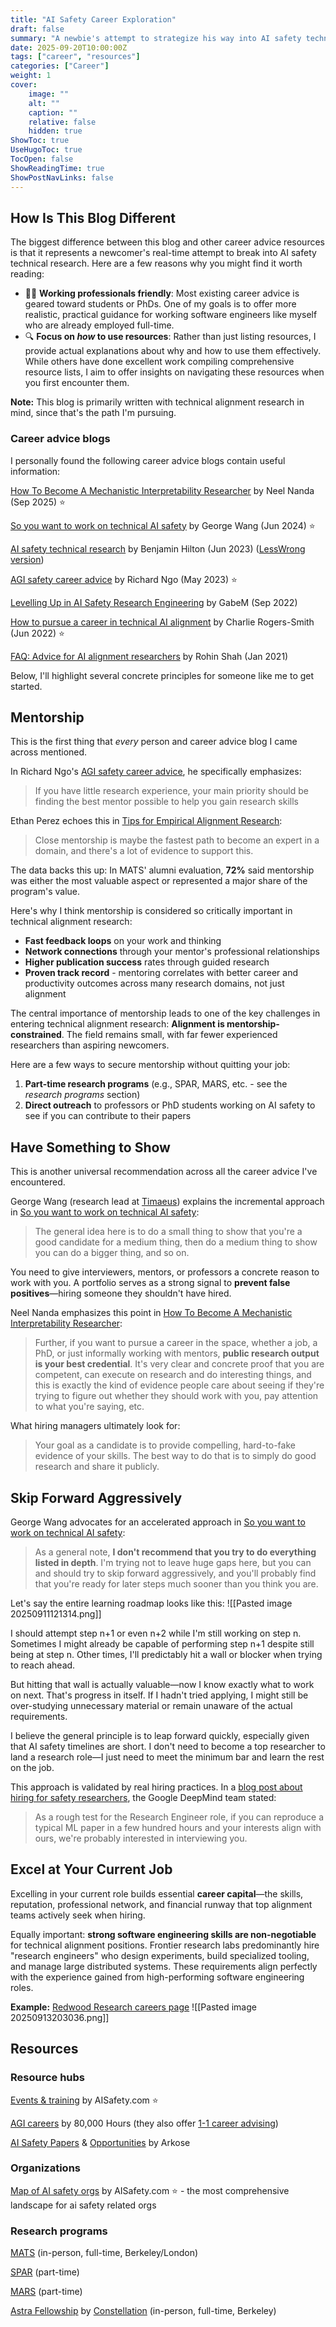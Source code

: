 ```yaml
---
title: "AI Safety Career Exploration"
draft: false
summary: "A newbie's attempt to strategize his way into AI safety technical research."
date: 2025-09-20T10:00:00Z
tags: ["career", "resources"]
categories: ["Career"]
weight: 1
cover:
    image: ""
    alt: ""
    caption: ""
    relative: false
    hidden: true
ShowToc: true
UseHugoToc: true
TocOpen: false
ShowReadingTime: true
ShowPostNavLinks: false
---
```

## How Is This Blog Different

The biggest difference between this blog and other career advice resources is that it represents a newcomer's real-time attempt to break into AI safety technical research. Here are a few reasons why you might find it worth reading:

- 🧑‍💻 **Working professionals friendly**: Most existing career advice is geared toward students or PhDs. One of my goals is to offer more realistic, practical guidance for working software engineers like myself who are already employed full-time.
- 🔍 **Focus on *how* to use resources**: Rather than just listing resources, I provide actual explanations about why and how to use them effectively. While others have done excellent work compiling comprehensive resource lists, I aim to offer insights on navigating these resources when you first encounter them.

**Note:** This blog is primarily written with technical alignment research in mind, since that's the path I'm pursuing.

### Career advice blogs

I personally found the following career advice blogs contain useful information:

[How To Become A Mechanistic Interpretability Researcher](https://www.alignmentforum.org/posts/jP9KDyMkchuv6tHwm/how-to-become-a-mechanistic-interpretability-researcher) by Neel Nanda (Sep 2025) ⭐️

[So you want to work on technical AI safety](https://www.lesswrong.com/posts/kGt3ukLR924kyfn5y/so-you-want-to-work-on-technical-ai-safety) by George Wang (Jun 2024) ⭐️

[AI safety technical research](https://80000hours.org/career-reviews/ai-safety-researcher/) by Benjamin Hilton (Jun 2023) ([LessWrong version](https://www.lesswrong.com/posts/oXkgGAgJ35yNDRvzF/new-career-review-ai-safety-technical-research))

[AGI safety career advice](https://www.lesswrong.com/posts/ho63vCb2MNFijinzY/agi-safety-career-advice) by Richard Ngo (May 2023) ⭐️

[Levelling Up in AI Safety Research Engineering](https://forum.effectivealtruism.org/posts/S7dhJR5TDwPb5jypG/levelling-up-in-ai-safety-research-engineering) by GabeM (Sep 2022)

[How to pursue a career in technical AI alignment](https://forum.effectivealtruism.org/posts/7WXPkpqKGKewAymJf/how-to-pursue-a-career-in-technical-ai-alignment) by Charlie Rogers-Smith (Jun 2022)  ⭐️

[FAQ: Advice for AI alignment researchers](https://rohinshah.com/faq-career-advice-for-ai-alignment-researchers/) by Rohin Shah (Jan 2021)

Below, I'll highlight several concrete principles for someone like me to get started.

## Mentorship

This is the first thing that *every* person and career advice blog I came across mentioned.

In Richard Ngo's [AGI safety career advice](https://www.lesswrong.com/posts/ho63vCb2MNFijinzY/agi-safety-career-advice), he specifically emphasizes:

> If you have little research experience, your main priority should be finding the best mentor possible to help you gain research skills

Ethan Perez echoes this in [Tips for Empirical Alignment Research](https://www.alignmentforum.org/posts/dZFpEdKyb9Bf4xYn7/tips-for-empirical-alignment-research):

> Close mentorship is maybe the fastest path to become an expert in a domain, and there's a lot of evidence to support this.

The data backs this up: In MATS' alumni evaluation, **72%** said mentorship was either the most valuable aspect or represented a major share of the program's value.

Here's why I think mentorship is considered so critically important in technical alignment research:

- **Fast feedback loops** on your work and thinking
- **Network connections** through your mentor's professional relationships
- **Higher publication success** rates through guided research
- **Proven track record** - mentoring correlates with better career and productivity outcomes across many research domains, not just alignment

The central importance of mentorship leads to one of the key challenges in entering technical alignment research: **Alignment is mentorship-constrained**. The field remains small, with far fewer experienced researchers than aspiring newcomers.

Here are a few ways to secure mentorship without quitting your job:

1. **Part-time research programs** (e.g., SPAR, MARS, etc. - see the *research programs* section)
2. **Direct outreach** to professors or PhD students working on AI safety to see if you can contribute to their papers

## Have Something to Show

This is another universal recommendation across all the career advice I've encountered.

George Wang (research lead at [Timaeus](https://timaeus.co/)) explains the incremental approach in [So you want to work on technical AI safety](https://www.lesswrong.com/posts/kGt3ukLR924kyfn5y/so-you-want-to-work-on-technical-ai-safety):

> The general idea here is to do a small thing to show that you're a good candidate for a medium thing, then do a medium thing to show you can do a bigger thing, and so on.

You need to give interviewers, mentors, or professors a concrete reason to work with you. A portfolio serves as a strong signal to **prevent false positives**—hiring someone they shouldn't have hired.


Neel Nanda emphasizes this point in [How To Become A Mechanistic Interpretability Researcher](https://www.alignmentforum.org/posts/jP9KDyMkchuv6tHwm/how-to-become-a-mechanistic-interpretability-researcher):

> Further, if you want to pursue a career in the space, whether a job, a PhD, or just informally working with mentors, **public research output is your best credential**. It's very clear and concrete proof that you are competent, can execute on research and do interesting things, and this is exactly the kind of evidence people care about seeing if they're trying to figure out whether they should work with you, pay attention to what you're saying, etc.

What hiring managers ultimately look for:

> Your goal as a candidate is to provide compelling, hard-to-fake evidence of your skills. The best way to do that is to simply do good research and share it publicly.

## Skip Forward Aggressively

George Wang advocates for an accelerated approach in [So you want to work on technical AI safety](https://www.lesswrong.com/posts/kGt3ukLR924kyfn5y/so-you-want-to-work-on-technical-ai-safety):

> As a general note, **I don't recommend that you try to do everything listed in depth**. I'm trying not to leave huge gaps here, but you can and should try to skip forward aggressively, and you'll probably find that you're ready for later steps much sooner than you think you are.

Let's say the entire learning roadmap looks like this:
![[Pasted image 20250911121314.png]]

I should attempt step n+1 or even n+2 while I'm still working on step n. Sometimes I might already be capable of performing step n+1 despite still being at step n. Other times, I'll predictably hit a wall or blocker when trying to reach ahead.

But hitting that wall is actually valuable—now I know exactly what to work on next. That's progress in itself. If I hadn't tried applying, I might still be over-studying unnecessary material or remain unaware of the actual requirements.

I believe the general principle is to leap forward quickly, especially given that AI safety timelines are short. I don't need to become a top researcher to land a research role—I just need to meet the minimum bar and learn the rest on the job.

This approach is validated by real hiring practices. In a [blog post about hiring for safety researchers](https://www.lesswrong.com/posts/nzmCvRvPm4xJuqztv/deepmind-is-hiring-for-the-scalable-alignment-and-alignment), the Google DeepMind team stated:

> As a rough test for the Research Engineer role, if you can reproduce a typical ML paper in a few hundred hours and your interests align with ours, we're probably interested in interviewing you.


## Excel at Your Current Job

Excelling in your current role builds essential **career capital**—the skills, reputation, professional network, and financial runway that top alignment teams actively seek when hiring.

Equally important: **strong software engineering skills are non-negotiable** for technical alignment positions. Frontier research labs predominantly hire "research engineers" who design experiments, build specialized tooling, and manage large distributed systems. These requirements align perfectly with the experience gained from high-performing software engineering roles.

**Example:** [Redwood Research careers page](https://www.redwoodresearch.org/careers)
![[Pasted image 20250913203036.png]]

## Resources

### Resource hubs

[Events &amp; training](https://www.aisafety.com/events-and-training) by AISafety.com  ⭐️

[AGI careers](https://80000hours.org/agi/) by 80,000 Hours (they also offer [1-1 career advising](https://80000hours.org/speak-with-us/?int_campaign=primary-navigation))

[AI Safety Papers](https://arkose.org/aisafety) & [Opportunities](https://arkose.org/opportunities) by Arkose

### Organizations

[Map of AI safety orgs](https://www.aisafety.com/map) by AISafety.com  ⭐️ - the most comprehensive landscape for ai safety related orgs

### Research programs

[MATS](https://www.matsprogram.org/) (in-person, full-time, Berkeley/London)

[SPAR](https://sparai.org/) (part-time)

[MARS](https://www.cambridgeaisafety.org/mars) (part-time)

[Astra Fellowship](https://www.constellation.org/programs/astra-fellowship) by [Constellation](https://www.constellation.org/) (in-person, full-time, Berkeley)
